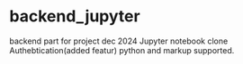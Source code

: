 # backend_jupyter
backend part for project dec 2024
Jupyter notebook clone
Authebtication(added featur)
python and markup supported.
